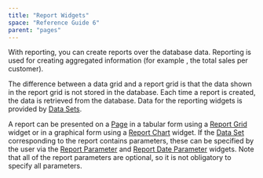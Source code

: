 ```yaml
---
title: "Report Widgets"
space: "Reference Guide 6"
parent: "pages"
---
```


With reporting, you can create reports over the database data. Reporting is used for creating aggregated information (for example , the total sales per customer).

The difference between a data grid and a report grid is that the data shown in the report grid is not stored in the database. Each time a report is created, the data is retrieved from the database. Data for the reporting widgets is provided by [Data Sets](data-sets).

A report can be presented on a [Page](page) in a tabular form using a [Report Grid](report-grid) widget or in a graphical form using a [Report Chart](report-chart) widget. If the [Data Set](data-sets) corresponding to the report contains parameters, these can be specified by the user via the [Report Parameter](report-parameter) and [Report Date Parameter](report-date-parameter) widgets. Note that all of the report parameters are optional, so it is not obligatory to specify all parameters.
